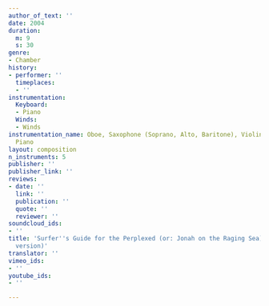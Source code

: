 ```yaml
---
author_of_text: ''
date: 2004
duration:
  m: 9
  s: 30
genre:
- Chamber
history:
- performer: ''
  timeplaces:
  - ''
instrumentation:
  Keyboard:
  - Piano
  Winds:
  - Winds
instrumentation_name: Oboe, Saxophone (Soprano, Alto, Baritone), Violin, Violoncello,
  Piano
layout: composition
n_instruments: 5
publisher: ''
publisher_link: ''
reviews:
- date: ''
  link: ''
  publication: ''
  quote: ''
  reviewer: ''
soundcloud_ids:
- ''
title: 'Surfer''s Guide for the Perplexed (or: Jonah on the Raging Sea) (Oboe/Saxophone
  version)'
translator: ''
vimeo_ids:
- ''
youtube_ids:
- ''

---
```


